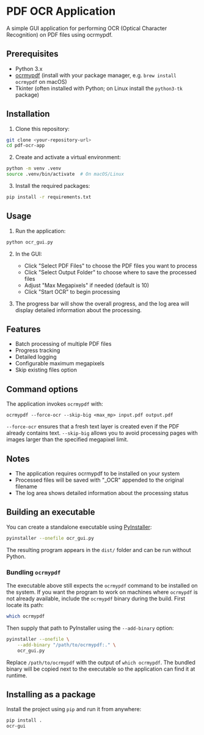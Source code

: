 # PDF OCR Application

A simple GUI application for performing OCR (Optical Character Recognition) on PDF files using ocrmypdf.

## Prerequisites

- Python 3.x
- [ocrmypdf](https://ocrmypdf.readthedocs.io/) (install with your package manager, e.g. `brew install ocrmypdf` on macOS)
- Tkinter (often installed with Python; on Linux install the `python3-tk` package)

## Installation

1. Clone this repository:
```bash
git clone <your-repository-url>
cd pdf-ocr-app
```

2. Create and activate a virtual environment:
```bash
python -m venv .venv
source .venv/bin/activate  # On macOS/Linux
```

3. Install the required packages:
```bash
pip install -r requirements.txt
```

## Usage

1. Run the application:
```bash
python ocr_gui.py
```

2. In the GUI:
   - Click "Select PDF Files" to choose the PDF files you want to process
   - Click "Select Output Folder" to choose where to save the processed files
   - Adjust "Max Megapixels" if needed (default is 10)
   - Click "Start OCR" to begin processing

3. The progress bar will show the overall progress, and the log area will display detailed information about the processing.

## Features

- Batch processing of multiple PDF files
- Progress tracking
- Detailed logging
- Configurable maximum megapixels
- Skip existing files option

## Command options

The application invokes `ocrmypdf` with:

```
ocrmypdf --force-ocr --skip-big <max_mp> input.pdf output.pdf
```

`--force-ocr` ensures that a fresh text layer is created even if the PDF
already contains text. `--skip-big` allows you to avoid processing pages with
images larger than the specified megapixel limit.

## Notes

- The application requires ocrmypdf to be installed on your system
- Processed files will be saved with "_OCR" appended to the original filename
- The log area shows detailed information about the processing status

## Building an executable

You can create a standalone executable using [PyInstaller](https://pyinstaller.org/):

```bash
pyinstaller --onefile ocr_gui.py
```

The resulting program appears in the `dist/` folder and can be run without Python.

### Bundling `ocrmypdf`

The executable above still expects the `ocrmypdf` command to be installed on the
system. If you want the program to work on machines where `ocrmypdf` is not
already available, include the `ocrmypdf` binary during the build. First locate
its path:

```bash
which ocrmypdf
```

Then supply that path to PyInstaller using the `--add-binary` option:

```bash
pyinstaller --onefile \
    --add-binary "/path/to/ocrmypdf:." \
    ocr_gui.py
```

Replace `/path/to/ocrmypdf` with the output of `which ocrmypdf`. The bundled
binary will be copied next to the executable so the application can find it at
runtime.

## Installing as a package

Install the project using `pip` and run it from anywhere:

```bash
pip install .
ocr-gui
```
